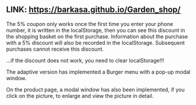 LINK: https://barkasa.github.io/Garden_shop/
--------------------------------------------
The 5% coupon only works once the first time you enter your phone number, it is written in the localStorage, then you can see this discount in the shopping basket on the first purchase. 
Information about the purchase with a 5% discount will also be recorded in the localStorage. 
Subsequent purchases cannot receive this discount. 

...if the discount does not work, you need to clear localStorage!!!


The adaptive version has implemented a Burger menu with a pop-up modal window. 

On the product page, a modal window has also been implemented, if you click on the picture, to enlarge and view the picture in detail. 
